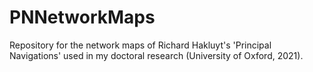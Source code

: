 # PNNetworkMaps
Repository for the network maps of Richard Hakluyt's 'Principal Navigations' used in my doctoral research (University of Oxford, 2021).

